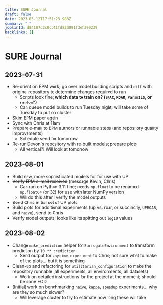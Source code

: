 ```yaml
---
title: SURE Journal
draft: false
date: 2023-05-12T17:51:23.983Z
summary: " "
joplinId: d84107c2c0cb41fd82d891f3ef390239
backlinks: []
---
```


# SURE Journal

## 2023-07-31

- Re-orient on EPM work; go over model building scripts and `diff` with original repository to determine changes required to run
  - Scripts look fine; **which data to train on? (`SMAC`, `ROAR`, `ParamILS`, or `random`?)**
  - Can queue model builds to run Tuesday night; will take some of Tuesday to put on cluster
- Skim EPM paper again
- Sync with Chris at 11am
- Prepare e-mail to EPM authors or runnable steps (and repository quality improvements)
  - Schedule send for tomorrow
- Re-run Devon's repository with re-built models; prepare plots
  - All vertical?! Will look at tomorrow

## 2023-08-01

- Build new, more sophisticated models for for use with UP
- ~~Verify EPM e-mail received~~ (message Kevin, Chris)
  - Can run on Python 3.11 fine; needs `np.float` to be renamed `np.float64` (or 32) for use with later NumPy version
  - Will do this after I verify the model outputs
- Send Chris initial set of UP plots
- Build plots for additional experiments (up vs. roar, or succinctly, `UPROAR`, and `naive`), send to Chris
- Verify model outputs; looks like its spitting out `log10` values

## 2023-08-02

- Change `make_prediction` helper for `SurrogateEnvironment` to transform prediction by `10 ** prediction`
  - Send output for `anytime_experiment` to Chris; not sure what to make of the plots... but it is something
- Clean-up and refactoring for `utilitarian_configuration` to make the repository runnable (all experiments, all environments, all datasets)
  - Work on detailed instructions for the project at the moment; should be done EOD
- (Initial) work on benchmarking `naive`, `kappa`, `speedup` experiments... why are they so much slower?
  - Will leverage cluster to try to estimate how long these will take

